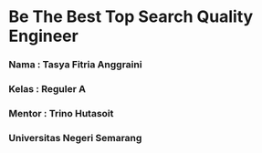 # Be The Best Top Search Quality Engineer

### Nama    : Tasya Fitria Anggraini
### Kelas   : Reguler A
### Mentor  : Trino Hutasoit
### Universitas Negeri Semarang
